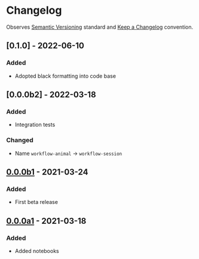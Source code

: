 # Changelog

Observes [Semantic Versioning](https://semver.org/spec/v2.0.0.html) standard and [Keep a Changelog](https://keepachangelog.com/en/1.0.0/) convention.


## [0.1.0] - 2022-06-10
### Added
+ Adopted black formatting into code base


## [0.0.0b2] - 2022-03-18 
### Added
+ Integration tests
### Changed
+ Name `workflow-animal` -> `workflow-session`


## [0.0.0b1] - 2021-03-24
### Added
+ First beta release


## [0.0.0a1] - 2021-03-18
### Added
+ Added notebooks

[0.0.0b1]: https://github.com/datajoint/workflow-session/tree/f6d6a3353aae83ca13ff9fcc536017eb34c18f90
[0.0.0a1]: https://github.com/datajoint/workflow-session/tree/0d3d3c970056ff4c243d17cf4f738f48268d80ad
